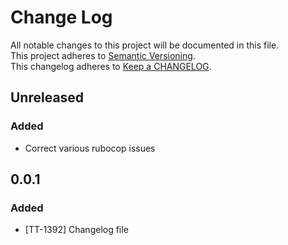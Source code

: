# Change Log
All notable changes to this project will be documented in this file.  
This project adheres to [Semantic Versioning](http://semver.org/).  
This changelog adheres to [Keep a CHANGELOG](http://keepachangelog.com/).  

## Unreleased

### Added
- Correct various rubocop issues

## 0.0.1

### Added
- [TT-1392] Changelog file
